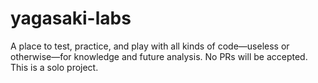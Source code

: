 # yagasaki-labs
A place to test, practice, and play with all kinds of code—useless or otherwise—for knowledge and future analysis. No PRs will be accepted. This is a solo project.
